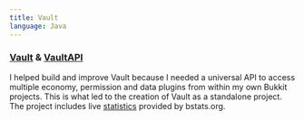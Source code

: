 ```yaml
---
title: Vault
language: Java
---
```


### [Vault] & [VaultAPI]

I helped build and improve Vault because I needed a universal API to access multiple economy, permission and data plugins from within my own Bukkit projects.  This is what led to the creation of Vault as a standalone project.  The project includes live [statistics] provided by bstats.org.


[Vault]: https://www.github.com/Milkbowl/Vault
[VaultAPI]: https://www.github.com/Milkbowl/VaultAPI
[statistics]: https://bstats.org/plugin/bukkit/Vault
